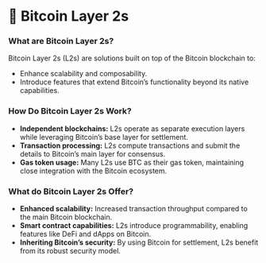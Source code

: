 # 🌉 Bitcoin Layer 2s

### What are Bitcoin Layer 2s?

Bitcoin Layer 2s (L2s) are solutions built on top of the Bitcoin blockchain to:

* Enhance scalability and composability.
* Introduce features that extend Bitcoin’s functionality beyond its native capabilities.

### How Do Bitcoin Layer 2s Work?

* **Independent blockchains:** L2s operate as separate execution layers while leveraging Bitcoin’s base layer for settlement.
* **Transaction processing:** L2s compute transactions and submit the details to Bitcoin’s main layer for consensus.
* **Gas token usage:** Many L2s use BTC as their gas token, maintaining close integration with the Bitcoin ecosystem.

### What do Bitcoin Layer 2s Offer?

* **Enhanced scalability:** Increased transaction throughput compared to the main Bitcoin blockchain.
* **Smart contract capabilities:** L2s introduce programmability, enabling features like DeFi and dApps on Bitcoin.
* **Inheriting Bitcoin’s security:** By using Bitcoin for settlement, L2s benefit from its robust security model.

